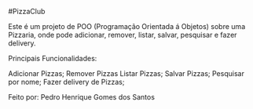 #PizzaClub

Este é um projeto de POO (Programação Orientada á Objetos) sobre uma Pizzaria, onde pode adicionar, remover, listar, salvar, pesquisar e fazer delivery.

Principais Funcionalidades:

Adicionar Pizzas;
Remover Pizzas
Listar Pizzas;
Salvar Pizzas;
Pesquisar por nome;
Fazer delivery de Pizzas;

Feito por: Pedro Henrique Gomes dos Santos